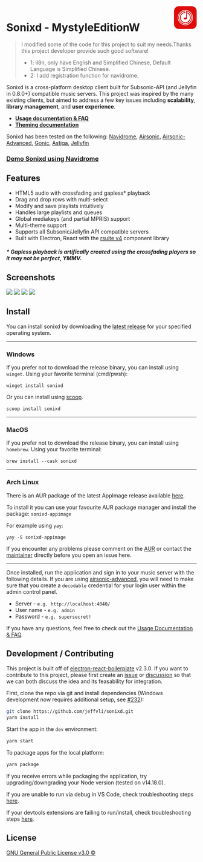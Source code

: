 <img src="assets/icon.png" alt="sonixd logo" title="sonixd" align="right" height="60px" />

# Sonixd - MystyleEditionW

> I modified some of the code for this project to suit my needs.Thanks this project developer provide such good software!
>
> - 1: il8n, only have English and Simplified Chinese, Default Language is Simplified Chinese.
> - 2: I add registration function for navidrome.

Sonixd is a cross-platform desktop client built for Subsonic-API (and Jellyfin in 0.8.0+) compatible music servers. This project was inspired by the many existing clients, but aimed to address a few key issues including <strong>scalability</strong>, <strong>library management</strong>, and <strong>user experience</strong>.

- [**Usage documentation & FAQ**](https://github.com/jeffvli/sonixd/discussions/15)
- [**Theming documentation**](https://github.com/jeffvli/sonixd/discussions/61)

Sonixd has been tested on the following: [Navidrome](https://github.com/navidrome/navidrome), [Airsonic](https://github.com/airsonic/airsonic), [Airsonic-Advanced](https://github.com/airsonic-advanced/airsonic-advanced), [Gonic](https://github.com/sentriz/gonic), [Astiga](https://asti.ga/), [Jellyfin](https://github.com/jellyfin/jellyfin)

### [Demo Sonixd using Navidrome](https://github.com/jeffvli/sonixd/discussions/244)

## Features

- HTML5 audio with crossfading and gapless\* playback
- Drag and drop rows with multi-select
- Modify and save playlists intuitively
- Handles large playlists and queues
- Global mediakeys (and partial MPRIS) support
- Multi-theme support
- Supports all Subsonic/Jellyfin API compatible servers
- Built with Electron, React with the [rsuite v4](https://github.com/rsuite/rsuite) component library

<h5>* Gapless playback is artifically created using the crossfading players so it may not be perfect, YMMV.</h5>

## Screenshots

<a href="https://raw.githubusercontent.com/jeffvli/sonixd/main/assets/screenshots/0.13.1/album.png"><img src="https://raw.githubusercontent.com/jeffvli/sonixd/main/assets/screenshots/0.13.1/album.png" width="49.5%"/></a>
<a href="https://raw.githubusercontent.com/jeffvli/sonixd/main/assets/screenshots/0.13.1/artist.png"><img src="https://raw.githubusercontent.com/jeffvli/sonixd/main/assets/screenshots/0.13.1/artist.png" width="49.5%"/></a>
<a href="https://raw.githubusercontent.com/jeffvli/sonixd/main/assets/screenshots/0.13.1/search.png"><img src="https://raw.githubusercontent.com/jeffvli/sonixd/main/assets/screenshots/0.13.1/search.png" width="49.5%"/></a>
<a href="https://raw.githubusercontent.com/jeffvli/sonixd/main/assets/screenshots/0.13.1/now_playing.png"><img src="https://raw.githubusercontent.com/jeffvli/sonixd/main/assets/screenshots/0.13.1/now_playing.png" width="49.5%"/></a>

## Install

You can install sonixd by downloading the [latest release](https://github.com/jeffvli/sonixd/releases) for your specified operating system.

---

### Windows

If you prefer not to download the release binary, you can install using `winget`. Using your favorite terminal (cmd/pwsh):

```
winget install sonixd
```

Or you can install using [scoop](https://scoop.sh).

```
scoop install sonixd
```

---

### MacOS

If you prefer not to download the release binary, you can install using `homebrew`. Using your favorite terminal:

```
brew install --cask sonixd
```

---

### Arch Linux

There is an AUR package of the latest AppImage release available [here](https://aur.archlinux.org/packages/sonixd-appimage).

To install it you can use your favourite AUR package manager and install the package: `sonixd-appimage`

For example using `yay`:

```
yay -S sonixd-appimage
```

If you encounter any problems please comment on the [AUR](https://aur.archlinux.org/packages/sonixd-appimage) or contact the [maintainer](mailto:robin@blckct.io) directly before you open an issue here.

---

Once installed, run the application and sign in to your music server with the following details. If you are using [airsonic-advanced](https://github.com/airsonic-advanced/airsonic-advanced), you will need to make sure that you create a `decodable` credential for your login user within the admin control panel.

- Server - `e.g. http://localhost:4040/`
- User name - `e.g. admin`
- Password - `e.g. supersecret!`

If you have any questions, feel free to check out the [Usage Documentation & FAQ](https://github.com/jeffvli/sonixd/discussions/15).

## Development / Contributing

This project is built off of [electron-react-boilerplate](https://github.com/electron-react-boilerplate/electron-react-boilerplate) v2.3.0.
If you want to contribute to this project, please first create an [issue](https://github.com/jeffvli/sonixd/issues/new) or [discussion](https://github.com/jeffvli/sonixd/discussions/new) so that we can both discuss the idea and its feasability for integration.

First, clone the repo via git and install dependencies (Windows development now requires additional setup, see [#232](https://github.com/jeffvli/sonixd/issues/232)):

```bash
git clone https://github.com/jeffvli/sonixd.git
yarn install
```

Start the app in the `dev` environment:

```bash
yarn start
```

To package apps for the local platform:

```bash
yarn package
```

If you receive errors while packaging the application, try upgrading/downgrading your Node version (tested on v14.18.0).

If you are unable to run via debug in VS Code, check troubleshooting steps [here](https://github.com/electron-react-boilerplate/electron-react-boilerplate/issues/2757#issuecomment-784200527).

If your devtools extensions are failing to run/install, check troubleshooting steps [here](https://github.com/electron-react-boilerplate/electron-react-boilerplate/issues/2788).

## License

[GNU General Public License v3.0 ©](https://github.com/jeffvli/sonixd/blob/main/LICENSE)
